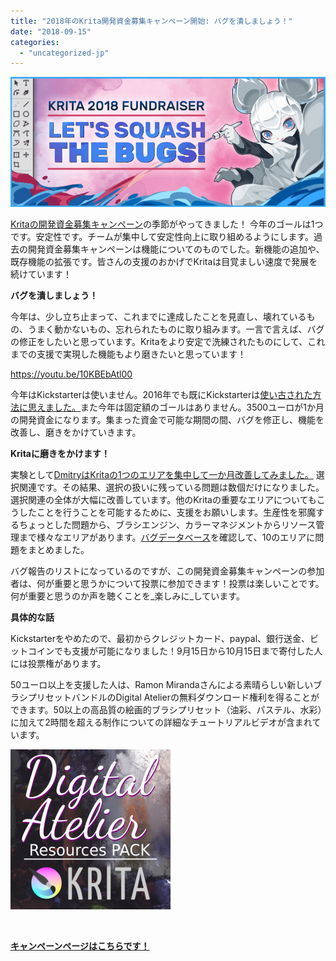 ```yaml
---
title: "2018年のKrita開発資金募集キャンペーン開始: バグを潰しましょう！"
date: "2018-09-15"
categories: 
  - "uncategorized-jp"
---
```


[![](images/2018-fundraiser-hero2.png)](https://krita.org)

[Kritaの開発資金募集キャンペーン](https://krita.org/en/fundraising-2018-campaign/)の季節がやってきました！ 今年のゴールは1つです。安定性です。チームが集中して安定性向上に取り組めるようにします。過去の開発資金募集キャンペーンは機能についてのものでした。新機能の追加や、既存機能の拡張です。皆さんの支援のおかげでKritaは目覚ましい速度で発展を続けています！

**バグを潰しましょう！**

今年は、少し立ち止まって、これまでに達成したことを見直し、壊れているもの、うまく動かないもの、忘れられたものに取り組みます。一言で言えば、バグの修正をしたいと思っています。Kritaをより安定で洗練されたものにして、これまでの支援で実現した機能もより磨きたいと思っています！

https://youtu.be/10KBEbAtl00

今年はKickstarterは使いません。2016年でも既にKickstarterは[使い古された方法に思えました。](https://valdyas.org/fading/kde/the-2016-kickstarter/)また今年は固定額のゴールはありません。3500ユーロが1か月の開発資金になります。集まった資金で可能な期間の間、バグを修正し、機能を改善し、磨きをかけていきます。

**Kritaに磨きをかけます！**

実験として[DmitryはKritaの1つのエリアを集中して一か月改善してみました。](https://phabricator.kde.org/T7492) 選択関連です。その結果、選択の扱いに残っている問題は数個だけになりました。選択関連の全体が大幅に改善しています。他のKritaの重要なエリアについてもこうしたことを行うことを可能するために、支援をお願いします。生産性を邪魔するちょっとした問題から、ブラシエンジン、カラーマネジメントからリソース管理まで様々なエリアがあります。[バグデータベース](https://bugs.kde.org/component-report.cgi?product=krita)を確認して、10のエリアに問題をまとめました。

バグ報告のリストになっているのですが、この開発資金募集キャンペーンの参加者は、何が重要と思うかについて投票に参加できます！投票は楽しいことです。何が重要と思うのか声を聴くことを_楽しみに_しています。

**具体的な話**

Kickstarterをやめたので、最初からクレジットカード、paypal、銀行送金、ビットコインでも支援が可能になりました！9月15日から10月15日まで寄付した人には投票権があります。

50ユーロ以上を支援した人は、Ramon Mirandaさんによる素晴らしい新しいブラシプリセットバンドルのDigital Atelierの無料ダウンロード権利を得ることができます。50以上の高品質の絵画的ブラシプリセット（油彩、パステル、水彩）に加えて2時間を超える制作についての詳細なチュートリアルビデオが含まれています。

[![](images/Digital-Atelier-Pack-Cover.png)](https://krita.org/wp-content/uploads/2018/09/Digital-Atelier-Pack-Cover.png)

 

[**キャンペーンページはこちらです！**](https://krita.org/en/fundraising-2018-campaign/)
